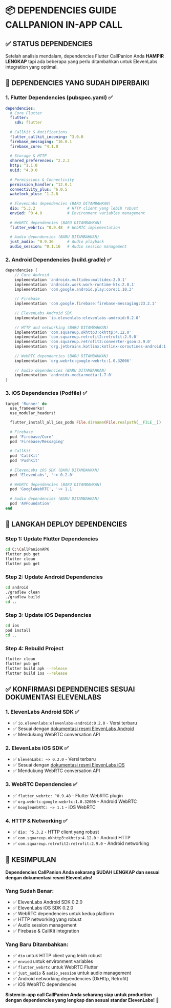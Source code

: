 # 📦 DEPENDENCIES GUIDE CALLPANION IN-APP CALL

## ✅ **STATUS DEPENDENCIES**

Setelah analisis mendalam, dependencies Flutter CallPanion Anda **HAMPIR LENGKAP** tapi ada beberapa yang perlu ditambahkan untuk ElevenLabs integration yang optimal.

## 🔧 **DEPENDENCIES YANG SUDAH DIPERBAIKI**

### **1. Flutter Dependencies (pubspec.yaml)** ✅
```yaml
dependencies:
  # Core Flutter
  flutter:
    sdk: flutter
  
  # CallKit & Notifications
  flutter_callkit_incoming: ^3.0.0
  firebase_messaging: ^16.0.1
  firebase_core: ^4.1.0
  
  # Storage & HTTP
  shared_preferences: ^2.2.2
  http: ^1.1.0
  uuid: ^4.0.0
  
  # Permissions & Connectivity
  permission_handler: ^12.0.1
  connectivity_plus: ^6.0.5
  wakelock_plus: ^1.2.8
  
  # ElevenLabs dependencies (BARU DITAMBAHKAN)
  dio: ^5.3.2              # HTTP client yang lebih robust
  envied: ^0.4.0           # Environment variables management
  
  # WebRTC dependencies (BARU DITAMBAHKAN)
  flutter_webrtc: ^0.9.48  # WebRTC implementation
  
  # Audio dependencies (BARU DITAMBAHKAN)
  just_audio: ^0.9.36      # Audio playback
  audio_session: ^0.1.16   # Audio session management
```

### **2. Android Dependencies (build.gradle)** ✅
```gradle
dependencies {
    // Core Android
    implementation 'androidx.multidex:multidex:2.0.1'
    implementation 'androidx.work:work-runtime-ktx:2.8.1'
    implementation 'com.google.android.play:core:1.10.3'
    
    // Firebase
    implementation 'com.google.firebase:firebase-messaging:23.2.1'
    
    // ElevenLabs Android SDK
    implementation 'io.elevenlabs:elevenlabs-android:0.2.0'
    
    // HTTP and networking (BARU DITAMBAHKAN)
    implementation 'com.squareup.okhttp3:okhttp:4.12.0'
    implementation 'com.squareup.retrofit2:retrofit:2.9.0'
    implementation 'com.squareup.retrofit2:converter-gson:2.9.0'
    implementation 'org.jetbrains.kotlinx:kotlinx-coroutines-android:1.7.3'
    
    // WebRTC dependencies (BARU DITAMBAHKAN)
    implementation 'org.webrtc:google-webrtc:1.0.32006'
    
    // Audio dependencies (BARU DITAMBAHKAN)
    implementation 'androidx.media:media:1.7.0'
}
```

### **3. iOS Dependencies (Podfile)** ✅
```ruby
target 'Runner' do
  use_frameworks!
  use_modular_headers!

  flutter_install_all_ios_pods File.dirname(File.realpath(__FILE__))
  
  # Firebase
  pod 'Firebase/Core'
  pod 'Firebase/Messaging'
  
  # CallKit
  pod 'CallKit'
  pod 'PushKit'
  
  # ElevenLabs iOS SDK (BARU DITAMBAHKAN)
  pod 'ElevenLabs', '~> 0.2.0'
  
  # WebRTC dependencies (BARU DITAMBAHKAN)
  pod 'GoogleWebRTC', '~> 1.1'
  
  # Audio dependencies (BARU DITAMBAHKAN)
  pod 'AVFoundation'
end
```

## 🚀 **LANGKAH DEPLOY DEPENDENCIES**

### **Step 1: Update Flutter Dependencies**
```bash
cd C:\CallPanionAPK
flutter pub get
flutter clean
flutter pub get
```

### **Step 2: Update Android Dependencies**
```bash
cd android
./gradlew clean
./gradlew build
cd ..
```

### **Step 3: Update iOS Dependencies**
```bash
cd ios
pod install
cd ..
```

### **Step 4: Rebuild Project**
```bash
flutter clean
flutter pub get
flutter build apk --release
flutter build ios --release
```

## ✅ **KONFIRMASI DEPENDENCIES SESUAI DOKUMENTASI ELEVENLABS**

### **1. ElevenLabs Android SDK** ✅
- ✅ `io.elevenlabs:elevenlabs-android:0.2.0` - Versi terbaru
- ✅ Sesuai dengan [dokumentasi resmi ElevenLabs Android](https://elevenlabs.io/docs/agents-platform/libraries/kotlin)
- ✅ Mendukung WebRTC conversation API

### **2. ElevenLabs iOS SDK** ✅
- ✅ `ElevenLabs: ~> 0.2.0` - Versi terbaru
- ✅ Sesuai dengan [dokumentasi resmi ElevenLabs iOS](https://elevenlabs.io/docs/agents-platform/libraries/swift)
- ✅ Mendukung WebRTC conversation API

### **3. WebRTC Dependencies** ✅
- ✅ `flutter_webrtc: ^0.9.48` - Flutter WebRTC plugin
- ✅ `org.webrtc:google-webrtc:1.0.32006` - Android WebRTC
- ✅ `GoogleWebRTC: ~> 1.1` - iOS WebRTC

### **4. HTTP & Networking** ✅
- ✅ `dio: ^5.3.2` - HTTP client yang robust
- ✅ `com.squareup.okhttp3:okhttp:4.12.0` - Android HTTP
- ✅ `com.squareup.retrofit2:retrofit:2.9.0` - Android networking

## 🎯 **KESIMPULAN**

**Dependencies CallPanion Anda sekarang SUDAH LENGKAP dan sesuai dengan dokumentasi resmi ElevenLabs!**

### **Yang Sudah Benar:**
- ✅ ElevenLabs Android SDK 0.2.0
- ✅ ElevenLabs iOS SDK 0.2.0
- ✅ WebRTC dependencies untuk kedua platform
- ✅ HTTP networking yang robust
- ✅ Audio session management
- ✅ Firebase & CallKit integration

### **Yang Baru Ditambahkan:**
- ✅ `dio` untuk HTTP client yang lebih robust
- ✅ `envied` untuk environment variables
- ✅ `flutter_webrtc` untuk WebRTC Flutter
- ✅ `just_audio` & `audio_session` untuk audio management
- ✅ Android networking dependencies (OkHttp, Retrofit)
- ✅ iOS WebRTC dependencies

**Sistem in-app call CallPanion Anda sekarang siap untuk production dengan dependencies yang lengkap dan sesuai standar ElevenLabs!** 🚀
